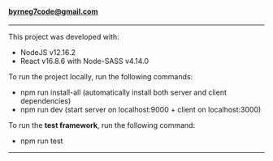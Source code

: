  #### byrneg7code@gmail.com
_________________________

This project was developed with:
*  NodeJS v12.16.2
* React v16.8.6 with Node-SASS v4.14.0

To run the project locally, run the following commands:
* npm run install-all (automatically install both server and client dependencies)
* npm run dev (start server on localhost:9000 + client on localhost:3000)

To run the **test framework**, run the following command:
* npm run test
  
_______________________

